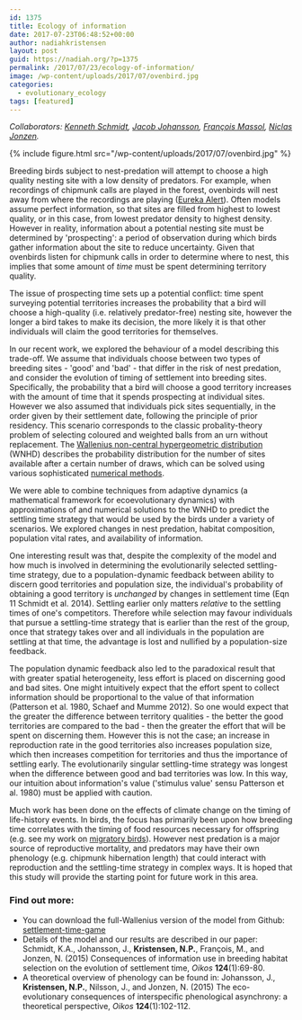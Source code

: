 ```yaml
---
id: 1375
title: Ecology of information
date: 2017-07-23T06:48:52+00:00
author: nadiahkristensen
layout: post
guid: https://nadiah.org/?p=1375
permalink: /2017/07/23/ecology-of-information/
image: /wp-content/uploads/2017/07/ovenbird.jpg
categories:
  - evolutionary_ecology
tags: [featured]
---
```

_Collaborators: [Kenneth Schmidt](http://schmidtlab.weebly.com/), [Jacob Johansson](https://jacobjohansson.weebly.com/), [François Massol](http://www.cefe.cnrs.fr/dynamique-et-adaptation-des-populations-vegetales/francois-massol), [Niclas Jonzen](https://royalsocietypublishing.org/doi/full/10.1098/rsbl.2015.0444)._ 

{%
    include figure.html
    src="/wp-content/uploads/2017/07/ovenbird.jpg"
%}

Breeding birds subject to nest-predation will attempt to choose a high quality nesting site with a low density of predators. For example, when recordings of chipmunk calls are played in the forest, ovenbirds will nest away from where the recordings are playing ([Eureka Alert](https://www.eurekalert.org/pub_releases/2011-06/w-oeo062211.php)). Often models assume perfect information, so that sites are filled from highest to lowest quality, or in this case, from lowest predator density to highest density. However in reality, information about a potential nesting site must be determined by 'prospecting': a period of observation during which birds gather information about the site to reduce uncertainty. Given that ovenbirds listen for chipmunk calls in order to determine where to nest, this implies that some amount of _time_ must be spent determining territory quality.

The issue of prospecting time sets up a potential conflict: time spent surveying potential territories increases the probability that a bird will choose a high-quality (i.e. relatively predator-free) nesting site, however the longer a bird takes to make its decision, the more likely it is that other individuals will claim the good territories for themselves. 

In our recent work, we explored the behaviour of a model describing this trade-off. We assume that individuals choose between two types of breeding sites - 'good' and 'bad' - that differ in the risk of nest predation, and consider the evolution of timing of settlement into breeding sites. Specifically, the probability that a bird will choose a good territory increases with the amount of time that it spends prospecting at individual sites. However we also assumed that individuals pick sites sequentially, in the order given by their settlement date, following the principle of prior residency. This scenario corresponds to the classic probality-theory problem of selecting coloured and weighted balls from an urn without replacement. The [Wallenius non-central hypergeometric distribution](http://en.wikipedia.org/wiki/Wallenius'_noncentral_hypergeometric_distribution) (WNHD) describes the probability distribution for the number of sites available after a certain number of draws, which can be solved using various sophisticated [numerical methods](http://www.agner.org/random/theory/). 

We were able to combine techniques from adaptive dynamics (a mathematical framework for ecoevolutionary dynamics) with approximations of and numerical solutions to the WNHD to predict the settling time strategy that would be used by the birds under a variety of scenarios. We explored changes in nest predation, habitat composition, population vital rates, and availability of information. 

One interesting result was that, despite the complexity of the model and how much is involved in determining the evolutionarily selected settling-time strategy, due to a population-dynamic feedback between ability to discern good territories and population size, the individual's probability of obtaining a good territory is _unchanged_ by changes in settlement time (Eqn 11 Schmidt et al. 2014). Settling earlier only matters _relative_ to the settling times of one's competitors. Therefore while selection may favour individuals that pursue a settling-time strategy that is earlier than the rest of the group, once that strategy takes over and all individuals in the population are settling at that time, the advantage is lost and nullified by a population-size feedback. 

The population dynamic feedback also led to the paradoxical result that with greater spatial heterogeneity, less effort is placed on discerning good and bad sites. One might intuitively expect that the effort spent to collect information should be proportional to the value of that information (Patterson et al. 1980, Schaef and Mumme 2012). So one would expect that the greater the difference between territory qualities - the better the good territories are compared to the bad - then the greater the effort that will be spent on discerning them. However this is not the case; an increase in reproduction rate in the good territories also increases population size, which then increases competition for territories and thus the importance of settling early. The evolutionarily singular settling-time strategy was longest when the difference between good and bad territories was low. In this way, our intuition about information's value ('stimulus value' sensu Patterson et al. 1980) must be applied with caution. 

Much work has been done on the effects of climate change on the timing of life-history events. In birds, the focus has primarily been upon how breeding time correlates with the timing of food resources necessary for offspring (e.g. see my work on [migratory birds](/community-evolution-models/)). However nest predation is a major source of reproductive mortality, and predators may have their own phenology (e.g. chipmunk hibernation length) that could interact with reproduction and the settling-time strategy in complex ways. It is hoped that this study will provide the starting point for future work in this area. 

### Find out more:

  * You can download the full-Wallenius version of the model from Github: [settlement-time-game](https://github.com/nadiahpk/settlement-time-game)
  * Details of the model and our results are described in our paper: Schmidt, K.A., Johansson, J., **Kristensen, N.P.**, François, M., and Jonzen, N. (2015) Consequences of information use in breeding habitat selection on the evolution of settlement time, _Oikos_ **124**(1):69-80. 
  * A theoretical overview of phenology can be found in: Johansson, J., **Kristensen, N.P.**, Nilsson, J., and Jonzen, N. (2015) The eco-evolutionary consequences of interspecific phenological asynchrony: a theoretical perspective, _Oikos_ **124**(1):102-112.
